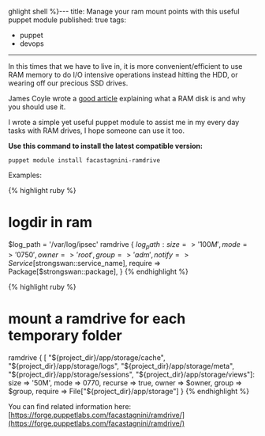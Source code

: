 ghlight shell %}---
title: Manage your ram mount points with this useful puppet module
published: true
tags:
- puppet
- devops
---
In this times that we have to live in, it is more convenient/efficient to use RAM memory to do I/O intensive operations instead hitting the HDD, or wearing off our precious SSD drives.

James Coyle wrote a [good article](http://www.jamescoyle.net/how-to/943-create-a-ram-disk-in-linux) explaining what a RAM disk is and why you should use it.

I wrote a simple yet useful puppet module to assist me in my every day tasks with RAM drives, I hope someone can use it too.



**Use this command to install the latest compatible version:**

``` shell
puppet module install facastagnini-ramdrive
```


Examples:

{% highlight ruby %}
# logdir in ram
$log_path = '/var/log/ipsec'
ramdrive { $log_path:
  size       => '100M',
  mode       => '0750',
  owner      => 'root',
  group      => 'adm',
  notify     => Service[$strongswan::service_name],
  require    => Package[$strongswan::package],
}
{% endhighlight %}



{% highlight ruby %}
# mount a ramdrive for each temporary folder
ramdrive { [
  "${project_dir}/app/storage/cache",
  "${project_dir}/app/storage/logs",
  "${project_dir}/app/storage/meta",
  "${project_dir}/app/storage/sessions",
  "${project_dir}/app/storage/views"]:
  size    => '50M',
  mode    => 0770,
  recurse => true,
  owner   => $owner,
  group   => $group,
  require => File["${project_dir}/app/storage"]
}
{% endhighlight %}

You can find related information here: [https://forge.puppetlabs.com/facastagnini/ramdrive/](https://forge.puppetlabs.com/facastagnini/ramdrive/)
